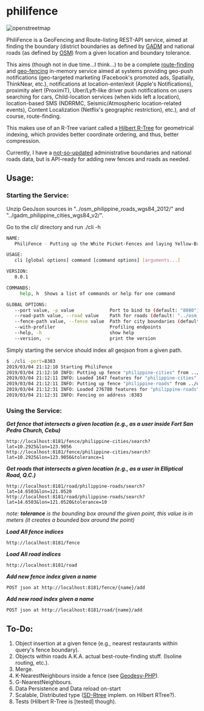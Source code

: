 # philifence
![openstreetmap](http://2.bp.blogspot.com/-xanwG0Mtg18/UjhzWnBWQDI/AAAAAAAAR-c/GTA4EgA1GKg/s1600/ianlopez_temp.jpg=250x250)

PhiliFence is a GeoFencing and Route-listing REST-API service, aimed at finding the boundary (district boundaries as defined by [GADM](https://gadm.org/) and national roads (as defined by [OSM](https://www.openstreetmap.org/about)) from a given location and boundary tolerance.

This aims (though not in due time...I think...) to be a complete [route-finding](https://wiki.openstreetmap.org/wiki/OpenRouteService) and [geo-fencing](https://mediavision2020.com/25-top-geofencing-companies/) in-memory service aimed at systems providing geo-push notifications (geo-targeted marketing (Facebook's promoted ads, Spatially, ThinkNear, etc.), notifications at location-enter/exit (Apple's Notifications), proximity alert (ProximiT), Uber/Lyft-like driver push notifications on users searching for cars, Child-location services (when kids left a location), location-based SMS (NDRRMC, Seismic/Atmospheric location-related events), Content Localization (Netflix's geographic restriction), etc.), and of course, route-finding.

This makes use of an R-Tree variant called a [Hilbert R-Tree](https://en.wikipedia.org/wiki/Hilbert_R-tree) for geometrical indexing, which provides better coordinate ordering, and thus, better compression.

Currently, I have a [not-so-updated](http://philgis.org/general-country-datasets/country-basemaps) administrative boundaries and national roads data, but is API-ready for adding new fences and roads as needed.


## Usage:


### Starting the Service:

Unzip GeoJson sources in "../osm_philippine_roads_wgs84_2012/" and "../gadm_philippine_cities_wgs84_v2/".

Go to the cli/ directory and run ./cli -h

```bash
NAME:
   PhiliFence - Putting up the White Picket-Fences and laying Yellow-Bricked roads around you.

USAGE:
   cli [global options] command [command options] [arguments...]

VERSION:
   0.0.1

COMMANDS:
     help, h  Shows a list of commands or help for one command

GLOBAL OPTIONS:
   --port value, -p value             Port to bind to (default: "8080")
   --road-path value, --road value    Path for roads (default: "../osm_philippine_roads_wgs84_2012/")
   --fence-path value, --fence value  Path for city boundaries (default: "../gadm_philippine_cities_wgs84_v2/")
   --with-profiler                    Profiling endpoints
   --help, -h                         show help
   --version, -v                      print the version
```

Simply starting the service should index all geojson from a given path.


```bash
$ ./cli -port=8383
2019/03/04 21:12:10 Starting PhiliFence
2019/03/04 21:12:10 INFO: Putting up fence "philippine-cities" from ../gadm_philippine_cities_wgs84_v2/philippine_cities.json
2019/03/04 21:12:11 INFO: Loaded 1647 features for "philippine-cities"
2019/03/04 21:12:11 INFO: Putting up fence "philippine-roads" from ../osm_philippine_roads_wgs84_2012/philippine_roads.json
2019/03/04 21:12:31 INFO: Loaded 276780 features for "philippine-roads"
2019/03/04 21:12:31 INFO: Fencing on address :8383
```

### Using the Service:


***Get fence that intersects a given location (e.g., as a user inside Fort San Pedro Church, Cebu)***

```
http://localhost:8181/fence/philippine-cities/search?lat=10.2925&lon=123.9056
http://localhost:8181/fence/philippine-cities/search?lat=10.2925&lon=123.9056&tolerance=1

```

***Get roads that intersects a given location (e.g., as a user in Elliptical Road, Q.C.)***

```
http://localhost:8181/road/philippine-roads/search?lat=14.6503&lon=121.0520
http://localhost:8181/road/philippine-roads/search?lat=14.6503&lon=121.0520&tolerance=10

```

*note: **tolerance** is the bounding box around the given point, this value is in meters (it creates a bounded box around the point)*

***Load All fence indices***

```
http://localhost:8181/fence
```

***Load All road indices***

```
http://localhost:8181/road
```

***Add new fence index given a name***

```
POST json at http://localhost:8181/fence/{name}/add
```

***Add new road index given a name***

```
POST json at http://localhost:8181/road/{name}/add
```


## To-Do:

1. Object insertion at a given fence (e.g., nearest restaurants within query's fence boundary).
2. Objects within roads A.K.A. actual best-route-finding stuff. (Isoline routing, etc.).
3. Merge.
4. K-NearestNeighbours inside a fence (see [Geodesy-PHP](https://github.com/jtejido/geodesy-php)).
5. G-NearestNeighbours.
6. Data Persistence and Data reload on-start
7. Scalable, Distributed type ([SD-Rtree](http://cedric.cnam.fr/~dumouza/EnsPubli/icde07.pdf) implem. on Hilbert RTree?).
8. Tests (Hilbert R-Tree is [tested] though).
